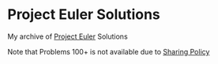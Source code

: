 # Project Euler Solutions

My archive of [Project Euler](https://projecteuler.net/) Solutions


Note that Problems 100+ is not available due to [Sharing Policy](https://projecteuler.net/about#publish)
